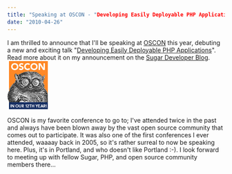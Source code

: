 ```yaml
---
title: "Speaking at OSCON - "Developing Easily Deployable PHP Applications""
date: "2010-04-26"
---
```


I am thrilled to announce that I'll be speaking at [OSCON](http://www.oscon.com/oscon2010) this year, debuting a new and exciting talk "[Developing Easily Deployable PHP Applications](http://www.oscon.com/oscon2010/public/schedule/detail/12992)". Read more about it on my announcement on the [Sugar Developer Blog](http://developers.sugarcrm.com/wordpress/2010/04/26/see-developing-easily-deployable-php-applications-at-oscon-this-summer-in-portland/).![](images/oscon2010_12year.png "OSCON")

OSCON is my favorite conference to go to; I've attended twice in the past and always have been blown away by the vast open source community that comes out to participate. It was also one of the first conferences I ever attended, waaaay back in 2005, so it's rather surreal to now be speaking here. Plus, it's in Portland, and who doesn't like Portland :-). I look forward to meeting up with fellow Sugar, PHP, and open source community members there...
